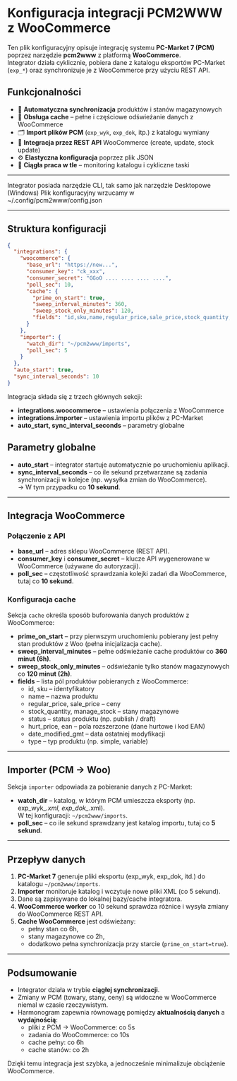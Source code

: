 # Konfiguracja integracji PCM2WWW z WooCommerce

Ten plik konfiguracyjny opisuje integrację systemu **PC-Market 7 (PCM)** poprzez narzędzie **pcm2www** z platformą **WooCommerce**.  
Integrator działa cyklicznie, pobiera dane z katalogu eksportów PC-Market (`exp_*`) oraz synchronizuje je z WooCommerce przy użyciu REST API.

## Funkcjonalności

- 🚀 **Automatyczna synchronizacja** produktów i stanów magazynowych  
- 🔄 **Obsługa cache** – pełne i częściowe odświeżanie danych z WooCommerce  
- 🗂️ **Import plików PCM** (`exp_wyk`, `exp_dok`, itp.) z katalogu wymiany  
- 🛒 **Integracja przez REST API** WooCommerce (create, update, stock update)  
- ⚙️ **Elastyczna konfiguracja** poprzez plik JSON
- 📡 **Ciągła praca w tle** – monitoring katalogu i cykliczne taski

---
Integrator posiada narzędzie CLI, tak samo jak narzędzie Desktopowe (Windows)
Plik konfiguracyjny wrzucamy w ~/.config/pcm2www/config.json


---

## Struktura konfiguracji

```json
{
  "integrations": {
    "woocommerce": {
      "base_url": "https://new...",
      "consumer_key": "ck_xxx",
      "consumer_secret": "GGoO .... .... .... ....",
      "poll_sec": 10,
      "cache": {
        "prime_on_start": true,
        "sweep_interval_minutes": 360,
        "sweep_stock_only_minutes": 120,
        "fields": "id,sku,name,regular_price,sale_price,stock_quantity,manage_stock,status,hurt_price,ean,date_modified_gmt,type"
      }
    },
    "importer": {
      "watch_dir": "~/pcm2www/imports",
      "poll_sec": 5
    }
  },
  "auto_start": true,
  "sync_interval_seconds": 10
}
```

Integracja składa się z trzech głównych sekcji:

- **integrations.woocommerce** – ustawienia połączenia z WooCommerce
- **integrations.importer** – ustawienia importu plików z PC-Market
- **auto_start, sync_interval_seconds** – parametry globalne

## Parametry globalne

- **auto_start** – integrator startuje automatycznie po uruchomieniu aplikacji.  
- **sync_interval_seconds** – co ile sekund przetwarzane są zadania synchronizacji w kolejce (np. wysyłka zmian do WooCommerce).  
  → W tym przypadku co **10 sekund**.

---

## Integracja WooCommerce

### Połączenie z API

- **base_url** – adres sklepu WooCommerce (REST API).  
- **consumer_key** i **consumer_secret** – klucze API wygenerowane w WooCommerce (używane do autoryzacji).  
- **poll_sec** – częstotliwość sprawdzania kolejki zadań dla WooCommerce, tutaj co **10 sekund**.

### Konfiguracja cache

Sekcja `cache` określa sposób buforowania danych produktów z WooCommerce:

- **prime_on_start** – przy pierwszym uruchomieniu pobierany jest pełny stan produktów z Woo (pełna inicjalizacja cache).  
- **sweep_interval_minutes** – pełne odświeżanie cache produktów co **360 minut (6h)**.  
- **sweep_stock_only_minutes** – odświeżanie tylko stanów magazynowych co **120 minut (2h)**.  
- **fields** – lista pól produktów pobieranych z WooCommerce:  
  - id, sku – identyfikatory  
  - name – nazwa produktu  
  - regular_price, sale_price – ceny  
  - stock_quantity, manage_stock – stany magazynowe  
  - status – status produktu (np. publish / draft)  
  - hurt_price, ean – pola rozszerzone (dane hurtowe i kod EAN)  
  - date_modified_gmt – data ostatniej modyfikacji  
  - type – typ produktu (np. simple, variable)  

---

## Importer (PCM → Woo)

Sekcja `importer` odpowiada za pobieranie danych z PC-Market:

- **watch_dir** – katalog, w którym PCM umieszcza eksporty (np. exp_wyk_*.xml, exp_dok_*.xml).  
  W tej konfiguracji: `~/pcm2www/imports`.  
- **poll_sec** – co ile sekund sprawdzany jest katalog importu, tutaj co **5 sekund**.

---

## Przepływ danych

1. **PC-Market 7** generuje pliki eksportu (exp_wyk, exp_dok, itd.) do katalogu `~/pcm2www/imports`.  
2. **Importer** monitoruje katalog i wczytuje nowe pliki XML (co 5 sekund).  
3. Dane są zapisywane do lokalnej bazy/cache integratora.  
4. **WooCommerce worker** co 10 sekund sprawdza różnice i wysyła zmiany do WooCommerce REST API.  
5. **Cache WooCommerce** jest odświeżany:
   - pełny stan co 6h,  
   - stany magazynowe co 2h,  
   - dodatkowo pełna synchronizacja przy starcie (`prime_on_start=true`).  

---

## Podsumowanie

- Integrator działa w trybie **ciągłej synchronizacji**.  
- Zmiany w PCM (towary, stany, ceny) są widoczne w WooCommerce niemal w czasie rzeczywistym.  
- Harmonogram zapewnia równowagę pomiędzy **aktualnością danych** a **wydajnością**:
  - pliki z PCM → WooCommerce: co 5s  
  - zadania do WooCommerce: co 10s  
  - cache pełny: co 6h  
  - cache stanów: co 2h  

Dzięki temu integracja jest szybka, a jednocześnie minimalizuje obciążenie WooCommerce.
